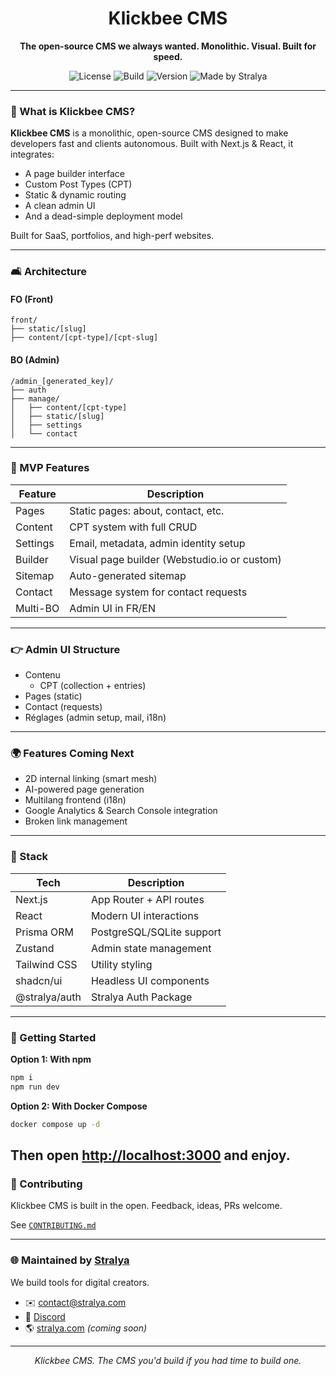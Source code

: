 
<h1 align="center">Klickbee CMS</h1>

<p align="center"><strong>The open-source CMS we always wanted. Monolithic. Visual. Built for speed.</strong></p>

<p align="center">
  <img alt="License" src="https://img.shields.io/badge/license-MIT-green?style=flat-square">
  <img alt="Build" src="https://img.shields.io/badge/build-passing-brightgreen?style=flat-square">
  <img alt="Version" src="https://img.shields.io/badge/version-MVP-blue?style=flat-square">
  <img alt="Made by Stralya" src="https://img.shields.io/badge/made%20by-Stralya-4B5563?style=flat-square">
</p>

---

### 🧠 What is Klickbee CMS?

**Klickbee CMS** is a monolithic, open-source CMS designed to make developers fast and clients autonomous. Built with Next.js & React, it integrates:

- A page builder interface
- Custom Post Types (CPT)
- Static & dynamic routing
- A clean admin UI
- And a dead-simple deployment model

Built for SaaS, portfolios, and high-perf websites.

---

### 🛋️ Architecture

#### FO (Front)
```
front/
├── static/[slug]
├── content/[cpt-type]/[cpt-slug]
```

#### BO (Admin)
```
/admin_[generated_key]/
├── auth
├── manage/
│   ├── content/[cpt-type]
│   ├── static/[slug]
│   ├── settings
│   └── contact
```

---

### 🚀 MVP Features

| Feature     | Description                                       |
|-------------|---------------------------------------------------|
| Pages       | Static pages: about, contact, etc.                |
| Content     | CPT system with full CRUD                         |
| Settings    | Email, metadata, admin identity setup             |
| Builder     | Visual page builder (Webstudio.io or custom)      |
| Sitemap     | Auto-generated sitemap                            |
| Contact     | Message system for contact requests               |
| Multi-BO    | Admin UI in FR/EN                                 |

---

### 👉 Admin UI Structure

- Contenu
    - CPT (collection + entries)
- Pages (static)
- Contact (requests)
- Réglages (admin setup, mail, i18n)

---

### 🌍 Features Coming Next

- 2D internal linking (smart mesh)
- AI-powered page generation
- Multilang frontend (i18n)
- Google Analytics & Search Console integration
- Broken link management

---

### 🧦 Stack

| Tech          | Description               |
|---------------|---------------------------|
| Next.js       | App Router + API routes   |
| React         | Modern UI interactions    |
| Prisma ORM    | PostgreSQL/SQLite support |
| Zustand       | Admin state management    |
| Tailwind CSS  | Utility styling           |
| shadcn/ui     | Headless UI components    |
| @stralya/auth | Stralya Auth Package      |

---

### 🚀 Getting Started
**Option 1: With npm**  
```sh
npm i
npm run dev
```

**Option 2: With Docker Compose**  
```sh
docker compose up -d
```

Then open [http://localhost:3000](http://localhost:3000) and enjoy.
---

### 🚧 Contributing

Klickbee CMS is built in the open. Feedback, ideas, PRs welcome.

See [`CONTRIBUTING.md`](./CONTRIBUTING.md)

---

### 🌐 Maintained by [Stralya](https://github.com/stralya-company)

We build tools for digital creators.

- ✉️ contact@stralya.com
- 💬 [Discord](https://discord.gg/keZVW6fE)
- 🌎 [stralya.com](https://stralya.com) *(coming soon)*

---

<p align="center">
  <em>Klickbee CMS. The CMS you'd build if you had time to build one.</em>
</p>

